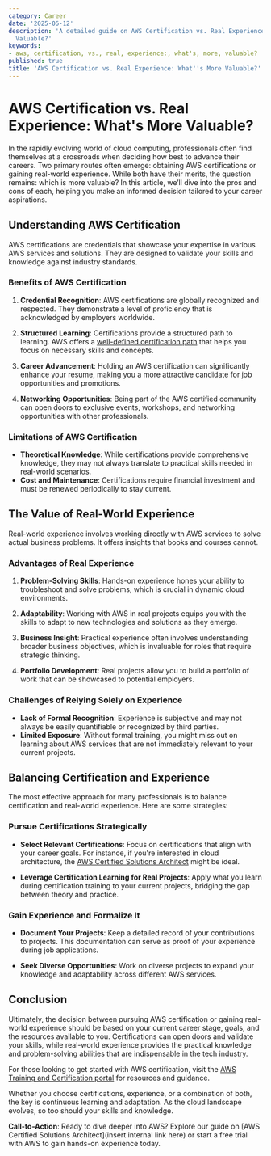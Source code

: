 ```yaml
---
category: Career
date: '2025-06-12'
description: 'A detailed guide on AWS Certification vs. Real Experience: What''s More
  Valuable?'
keywords:
- aws, certification, vs., real, experience:, what's, more, valuable?
published: true
title: 'AWS Certification vs. Real Experience: What''s More Valuable?'
---
```


# AWS Certification vs. Real Experience: What's More Valuable?

In the rapidly evolving world of cloud computing, professionals often find themselves at a crossroads when deciding how best to advance their careers. Two primary routes often emerge: obtaining AWS certifications or gaining real-world experience. While both have their merits, the question remains: which is more valuable? In this article, we’ll dive into the pros and cons of each, helping you make an informed decision tailored to your career aspirations.

## Understanding AWS Certification

AWS certifications are credentials that showcase your expertise in various AWS services and solutions. They are designed to validate your skills and knowledge against industry standards.

### Benefits of AWS Certification

1. **Credential Recognition**: AWS certifications are globally recognized and respected. They demonstrate a level of proficiency that is acknowledged by employers worldwide.
   
2. **Structured Learning**: Certifications provide a structured path to learning. AWS offers a [well-defined certification path](https://aws.amazon.com/certification/) that helps you focus on necessary skills and concepts.

3. **Career Advancement**: Holding an AWS certification can significantly enhance your resume, making you a more attractive candidate for job opportunities and promotions.

4. **Networking Opportunities**: Being part of the AWS certified community can open doors to exclusive events, workshops, and networking opportunities with other professionals.

### Limitations of AWS Certification

- **Theoretical Knowledge**: While certifications provide comprehensive knowledge, they may not always translate to practical skills needed in real-world scenarios.
- **Cost and Maintenance**: Certifications require financial investment and must be renewed periodically to stay current.

## The Value of Real-World Experience

Real-world experience involves working directly with AWS services to solve actual business problems. It offers insights that books and courses cannot.

### Advantages of Real Experience

1. **Problem-Solving Skills**: Hands-on experience hones your ability to troubleshoot and solve problems, which is crucial in dynamic cloud environments.

2. **Adaptability**: Working with AWS in real projects equips you with the skills to adapt to new technologies and solutions as they emerge.

3. **Business Insight**: Practical experience often involves understanding broader business objectives, which is invaluable for roles that require strategic thinking.

4. **Portfolio Development**: Real projects allow you to build a portfolio of work that can be showcased to potential employers.

### Challenges of Relying Solely on Experience

- **Lack of Formal Recognition**: Experience is subjective and may not always be easily quantifiable or recognized by third parties.
- **Limited Exposure**: Without formal training, you might miss out on learning about AWS services that are not immediately relevant to your current projects.

## Balancing Certification and Experience

The most effective approach for many professionals is to balance certification and real-world experience. Here are some strategies:

### Pursue Certifications Strategically

- **Select Relevant Certifications**: Focus on certifications that align with your career goals. For instance, if you're interested in cloud architecture, the [AWS Certified Solutions Architect](https://aws.amazon.com/certification/certified-solutions-architect-associate/) might be ideal.

- **Leverage Certification Learning for Real Projects**: Apply what you learn during certification training to your current projects, bridging the gap between theory and practice.

### Gain Experience and Formalize It

- **Document Your Projects**: Keep a detailed record of your contributions to projects. This documentation can serve as proof of your experience during job applications.

- **Seek Diverse Opportunities**: Work on diverse projects to expand your knowledge and adaptability across different AWS services.

## Conclusion

Ultimately, the decision between pursuing AWS certification or gaining real-world experience should be based on your current career stage, goals, and the resources available to you. Certifications can open doors and validate your skills, while real-world experience provides the practical knowledge and problem-solving abilities that are indispensable in the tech industry. 

For those looking to get started with AWS certification, visit the [AWS Training and Certification portal](https://aws.amazon.com/training/) for resources and guidance. 

Whether you choose certifications, experience, or a combination of both, the key is continuous learning and adaptation. As the cloud landscape evolves, so too should your skills and knowledge.

**Call-to-Action**: Ready to dive deeper into AWS? Explore our guide on [AWS Certified Solutions Architect](insert internal link here) or start a free trial with AWS to gain hands-on experience today.